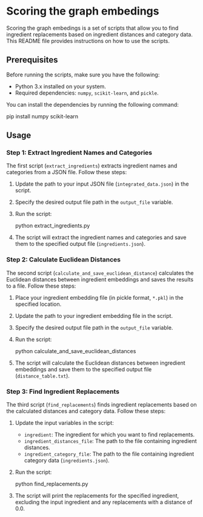 # Scoring the graph embedings

Scoring the graph embedings  is a set of scripts that allow you to find ingredient replacements based on ingredient distances and category data. This README file provides instructions on how to use the scripts.

## Prerequisites

Before running the scripts, make sure you have the following:

- Python 3.x installed on your system.
- Required dependencies: `numpy`, `scikit-learn`, and `pickle`.

You can install the dependencies by running the following command:


pip install numpy scikit-learn


## Usage

### Step 1: Extract Ingredient Names and Categories

The first script (`extract_ingredients`) extracts ingredient names and categories from a JSON file. Follow these steps:

1. Update the path to your input JSON file (`integrated_data.json`) in the script.
2. Specify the desired output file path in the `output_file` variable.
3. Run the script:

   python extract_ingredients.py


4. The script will extract the ingredient names and categories and save them to the specified output file (`ingredients.json`).

### Step 2: Calculate Euclidean Distances

The second script (`calculate_and_save_euclidean_distance`) calculates the Euclidean distances between ingredient embeddings and saves the results to a file. Follow these steps:

1. Place your ingredient embedding file (in pickle format, `*.pkl`) in the specified location.
2. Update the path to your ingredient embedding file in the script.
3. Specify the desired output file path in the `output_file` variable.
4. Run the script:


   python calculate_and_save_euclidean_distances
 

5. The script will calculate the Euclidean distances between ingredient embeddings and save them to the specified output file (`distance_table.txt`).

### Step 3: Find Ingredient Replacements

The third script (`find_replacements`) finds ingredient replacements based on the calculated distances and category data. Follow these steps:

1. Update the input variables in the script:
   - `ingredient`: The ingredient for which you want to find replacements.
   - `ingredient_distances_file`: The path to the file containing ingredient distances.
   - `ingredient_category_file`: The path to the file containing ingredient category data (`ingredients.json`).
2. Run the script:

   python find_replacements.py


3. The script will print the replacements for the specified ingredient, excluding the input ingredient and any replacements with a distance of 0.0.

